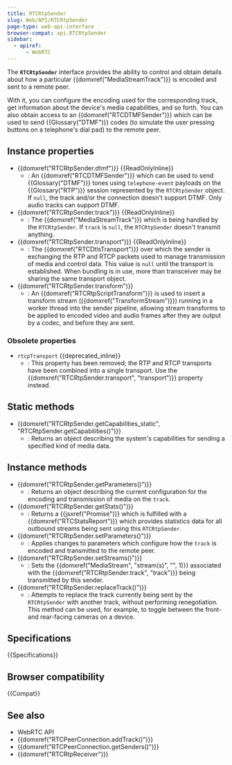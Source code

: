 ```yaml
---
title: RTCRtpSender
slug: Web/API/RTCRtpSender
page-type: web-api-interface
browser-compat: api.RTCRtpSender
sidebar:
  - apiref:
      - WebRTC
---
```


The **`RTCRtpSender`** interface provides the ability to control and obtain details about how a particular {{domxref("MediaStreamTrack")}} is encoded and sent to a remote peer.

With it, you can configure the encoding used for the corresponding track, get information about the device's media capabilities, and so forth. You can also obtain access to an {{domxref("RTCDTMFSender")}} which can be used to send {{Glossary("DTMF")}} codes (to simulate the user pressing buttons on a telephone's dial pad) to the remote peer.

## Instance properties

- {{domxref("RTCRtpSender.dtmf")}} {{ReadOnlyInline}}
  - : An {{domxref("RTCDTMFSender")}} which can be used to send {{Glossary("DTMF")}} tones using `telephone-event` payloads on the {{Glossary("RTP")}} session represented by the `RTCRtpSender` object. If `null`, the track and/or the connection doesn't support DTMF. Only audio tracks can support DTMF.
- {{domxref("RTCRtpSender.track")}} {{ReadOnlyInline}}
  - : The {{domxref("MediaStreamTrack")}} which is being handled by the `RTCRtpSender`. If `track` is `null`, the `RTCRtpSender` doesn't transmit anything.
- {{domxref("RTCRtpSender.transport")}} {{ReadOnlyInline}}
  - : The {{domxref("RTCDtlsTransport")}} over which the sender is exchanging the RTP and RTCP packets used to manage transmission of media and control data. This value is `null` until the transport is established. When bundling is in use, more than transceiver may be sharing the same transport object.
- {{domxref("RTCRtpSender.transform")}}
  - : An {{domxref("RTCRtpScriptTransform")}}<!-- or {{domxref("SFrameTransform")}} --> is used to insert a transform stream ({{domxref("TransformStream")}}) running in a worker thread into the sender pipeline, allowing stream transforms to be applied to encoded video and audio frames after they are output by a codec, and before they are sent.

### Obsolete properties

- `rtcpTransport` {{deprecated_inline}}
  - : This property has been removed; the RTP and RTCP transports have been combined into a single transport. Use the {{domxref("RTCRtpSender.transport", "transport")}} property instead.

## Static methods

- {{domxref("RTCRtpSender.getCapabilities_static", "RTCRtpSender.getCapabilities()")}}
  - : Returns an object describing the system's capabilities for sending a specified kind of media data.

## Instance methods

- {{domxref("RTCRtpSender.getParameters()")}}
  - : Returns an object describing the current configuration for the encoding and transmission of media on the `track`.
- {{domxref("RTCRtpSender.getStats()")}}
  - : Returns a {{jsxref("Promise")}} which is fulfilled with a {{domxref("RTCStatsReport")}} which provides statistics data for all outbound streams being sent using this `RTCRtpSender`.
- {{domxref("RTCRtpSender.setParameters()")}}
  - : Applies changes to parameters which configure how the `track` is encoded and transmitted to the remote peer.
- {{domxref("RTCRtpSender.setStreams()")}}
  - : Sets the {{domxref("MediaStream", "stream(s)", "", 1)}} associated with the {{domxref("RTCRtpSender.track", "track")}} being transmitted by this sender.
- {{domxref("RTCRtpSender.replaceTrack()")}}
  - : Attempts to replace the track currently being sent by the `RTCRtpSender` with another track, without performing renegotiation. This method can be used, for example, to toggle between the front- and rear-facing cameras on a device.

## Specifications

{{Specifications}}

## Browser compatibility

{{Compat}}

## See also

- WebRTC API
- {{domxref("RTCPeerConnection.addTrack()")}}
- {{domxref("RTCPeerConnection.getSenders()")}}
- {{domxref("RTCRtpReceiver")}}
